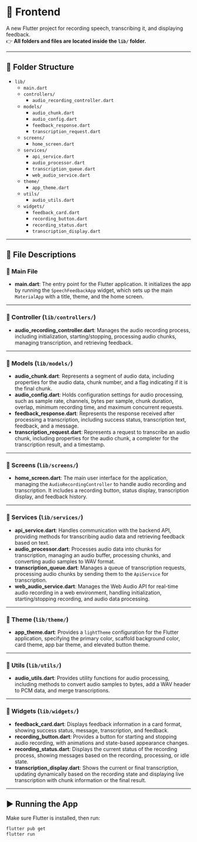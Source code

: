 # 📱 Frontend

A new Flutter project for recording speech, transcribing it, and displaying feedback.  
👉 **All folders and files are located inside the `lib/` folder.**

---

## 📁 Folder Structure

- `lib/`
  - `main.dart`
  - `controllers/`
    - `audio_recording_controller.dart`
  - `models/`
    - `audio_chunk.dart`
    - `audio_config.dart`
    - `feedback_response.dart`
    - `transcription_request.dart`
  - `screens/`
    - `home_screen.dart`
  - `services/`
    - `api_service.dart`
    - `audio_processor.dart`
    - `transcription_queue.dart`
    - `web_audio_service.dart`
  - `theme/`
    - `app_theme.dart`
  - `utils/`
    - `audio_utils.dart`
  - `widgets/`
    - `feedback_card.dart`
    - `recording_button.dart`
    - `recording_status.dart`
    - `transcription_display.dart`

---

## 📄 File Descriptions

### 🔹 Main File

- **main.dart**: The entry point for the Flutter application. It initializes the app by running the `SpeechFeedbackApp` widget, which sets up the main `MaterialApp` with a title, theme, and the home screen.

---

### 🔹 Controller (`lib/controllers/`)

- **audio_recording_controller.dart**: Manages the audio recording process, including initialization, starting/stopping, processing audio chunks, managing transcription, and retrieving feedback.

---

### 🔹 Models (`lib/models/`)

- **audio_chunk.dart**: Represents a segment of audio data, including properties for the audio data, chunk number, and a flag indicating if it is the final chunk.
- **audio_config.dart**: Holds configuration settings for audio processing, such as sample rate, channels, bytes per sample, chunk duration, overlap, minimum recording time, and maximum concurrent requests.
- **feedback_response.dart**: Represents the response received after processing a transcription, including success status, transcription text, feedback, and a message.
- **transcription_request.dart**: Represents a request to transcribe an audio chunk, including properties for the audio chunk, a completer for the transcription result, and a timestamp.

---

### 🔹 Screens (`lib/screens/`)

- **home_screen.dart**: The main user interface for the application, managing the `AudioRecordingController` to handle audio recording and transcription. It includes a recording button, status display, transcription display, and feedback history.

---

### 🔹 Services (`lib/services/`)

- **api_service.dart**: Handles communication with the backend API, providing methods for transcribing audio data and retrieving feedback based on text.
- **audio_processor.dart**: Processes audio data into chunks for transcription, managing an audio buffer, processing chunks, and converting audio samples to WAV format.
- **transcription_queue.dart**: Manages a queue of transcription requests, processing audio chunks by sending them to the `ApiService` for transcription.
- **web_audio_service.dart**: Manages the Web Audio API for real-time audio recording in a web environment, handling initialization, starting/stopping recording, and audio data processing.

---

### 🔹 Theme (`lib/theme/`)

- **app_theme.dart**: Provides a `lightTheme` configuration for the Flutter application, specifying the primary color, scaffold background color, card theme, app bar theme, and elevated button theme.

---

### 🔹 Utils (`lib/utils/`)

- **audio_utils.dart**: Provides utility functions for audio processing, including methods to convert audio samples to bytes, add a WAV header to PCM data, and merge transcriptions.

---

### 🔹 Widgets (`lib/widgets/`)

- **feedback_card.dart**: Displays feedback information in a card format, showing success status, message, transcription, and feedback.
- **recording_button.dart**: Provides a button for starting and stopping audio recording, with animations and state-based appearance changes.
- **recording_status.dart**: Displays the current status of the recording process, showing messages based on the recording, processing, or idle state.
- **transcription_display.dart**: Shows the current or final transcription, updating dynamically based on the recording state and displaying live transcription with chunk information or the final result.

---

## ▶️ Running the App

Make sure Flutter is installed, then run:

```bash
flutter pub get
flutter run
